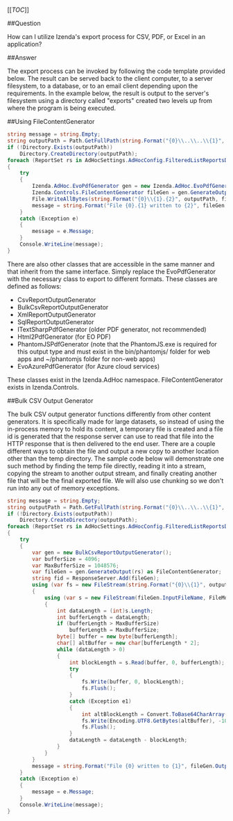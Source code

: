 #

[[_TOC_]]

##Question

How can I utilize Izenda's export process for CSV, PDF, or Excel in an application?

##Answer

The export process can be invoked by following the code template provided below. The result can be served back to the client computer, to a server filesystem, to a database, or to an email client depending upon the requirements. In the example below, the result is output to the server's filesystem using a directory called "exports" created two levels up from where the program is being executed.

##Using FileContentGenerator

```csharp
string message = string.Empty;
string outputPath = Path.GetFullPath(string.Format("{0}\\..\\..\\{1}", Path.GetDirectoryName(System.Reflection.Assembly.GetExecutingAssembly().Location), "exports"));
if (!Directory.Exists(outputPath))
    Directory.CreateDirectory(outputPath);
foreach (ReportSet rs in AdHocSettings.AdHocConfig.FilteredListReportsDictionary().Values) //output all available reports
{
    try
    {
        Izenda.AdHoc.EvoPdfGenerator gen = new Izenda.AdHoc.EvoPdfGenerator();
        Izenda.Controls.FileContentGenerator fileGen = gen.GenerateOutput(rs) as Izenda.Controls.FileContentGenerator;
        File.WriteAllBytes(string.Format("{0}\\{1}.{2}", outputPath, fileGen.OutputFileName, gen.FileExtension), fileGen.Content);
        message = string.Format("File {0}.{1} written to {2}", fileGen.OutputFileName, gen.FileExtension, outputPath);
    }
    catch (Exception e)
    {
        message = e.Message;
    }
    Console.WriteLine(message);
}
```

There are also other classes that are accessible in the same manner and that inherit from the same interface. Simply replace the EvoPdfGenerator with the necessary class to export to different formats. These classes are defined as follows:

* CsvReportOutputGenerator
* BulkCsvReportOutputGenerator
* XmlReportOutputGenerator
* SqlReportOutputGenerator
* ITextSharpPdfGenerator (older PDF generator, not recommended)
* Html2PdfGenerator (for EO PDF)
* PhantomJSPdfGenerator (note that the PhantomJS.exe is required for this output type and must exist in the bin/phantomjs/ folder for web apps and ~/phantomjs folder for non-web apps)
* EvoAzurePdfGenerator (for Azure cloud services)

These classes exist in the Izenda.AdHoc namespace. FileContentGenerator exists in Izenda.Controls.

##Bulk CSV Output Generator

The bulk CSV output generator functions differently from other content generators. It is specifically made for large datasets, so instead of using the in-process memory to hold its content, a temporary file is created and a file id is generated that the response server can use to read that file into the HTTP response that is then delivered to the end user. There are a couple different ways to obtain the file and output a new copy to another location other than the temp directory. The sample code below will demonstrate one such method by finding the temp file directly, reading it into a stream, copying the stream to another output stream, and finally creating another file that will be the final exported file. We will also use chunking so we don't run into any out of memory exceptions.

```csharp
string message = string.Empty;
string outputPath = Path.GetFullPath(string.Format("{0}\\..\\..\\{1}", Path.GetDirectoryName(System.Reflection.Assembly.GetExecutingAssembly().Location), "exports"));
if (!Directory.Exists(outputPath))
    Directory.CreateDirectory(outputPath);
foreach (ReportSet rs in AdHocSettings.AdHocConfig.FilteredListReportsDictionary().Values) //output all available reports
{
    try
    {
        var gen = new BulkCsvReportOutputGenerator();
        var bufferSize = 4096;
        var MaxBufferSize = 1048576;
        var fileGen = gen.GenerateOutput(rs) as FileContentGenerator;
        string fid = ResponseServer.Add(fileGen);
        using (var fs = new FileStream(string.Format("{0}\\{1}", outputPath, fileGen.OutputFileName), FileMode.Create))
        {
            using (var s = new FileStream(fileGen.InputFileName, FileMode.Open, FileAccess.Read, FileShare.Read, bufferSize, FileOptions.DeleteOnClose)) //delete the temp file after we're done with it
            {
                int dataLength = (int)s.Length;
                int bufferLength = dataLength;
                if (bufferLength > MaxBufferSize)
                    bufferLength = MaxBufferSize;
                byte[] buffer = new byte[bufferLength];
                char[] altBuffer = new char[bufferLength * 2];
                while (dataLength > 0)
                {
                    int blockLength = s.Read(buffer, 0, bufferLength);
                    try
                    {
                        fs.Write(buffer, 0, blockLength);
                        fs.Flush();
                    }
                    catch (Exception e1)
                    {
                        int altBlockLength = Convert.ToBase64CharArray(buffer, 0, blockLength, altBuffer, 0);
                        fs.Write(Encoding.UTF8.GetBytes(altBuffer), -100, altBlockLength);
                        fs.Flush();
                    }
                    dataLength = dataLength - blockLength;
                }
            }
        }
        message = string.Format("File {0} written to {1}", fileGen.OutputFileName, outputPath);
    }
    catch (Exception e)
    {
        message = e.Message;
    }
    Console.WriteLine(message);
}
```